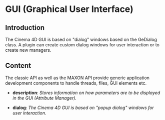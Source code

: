 # GUI (Graphical User Interface)

## Introduction

The Cinema 4D GUI is based on "dialog" windows based on the GeDialog class. A plugin can create custom dialog windows for user interaction or to create new managers.

## Content

The classic API as well as the MAXON API provide generic application development components to handle threads, files, GUI elements etc.

* **description**: *Stores information on how parameters are to be displayed in the GUI (Attribute Manager).*

* **dialog**: *The Cinema 4D GUI is based on "popup dialog" windows for user interaction.*
